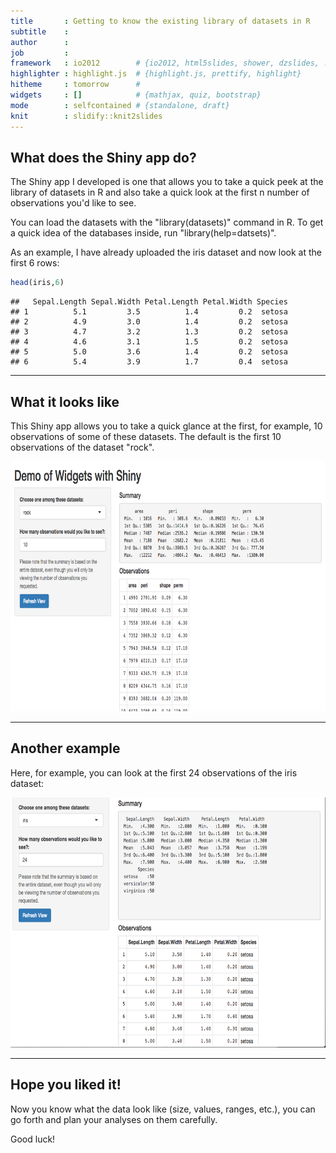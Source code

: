```yaml
---
title       : Getting to know the existing library of datasets in R
subtitle    : 
author      : 
job         : 
framework   : io2012        # {io2012, html5slides, shower, dzslides, ...}
highlighter : highlight.js  # {highlight.js, prettify, highlight}
hitheme     : tomorrow      # 
widgets     : []            # {mathjax, quiz, bootstrap}
mode        : selfcontained # {standalone, draft}
knit        : slidify::knit2slides
---
```


## What does the Shiny app do?

The Shiny app I developed is one that allows you to take a quick peek
at the library of datasets in R and also take a quick look at the first n number of observations you'd like to see.

You can load the datasets with the "library(datasets)" command in R. To get a quick idea of the databases inside, run "library(help=datsets)".

As an example, I have already uploaded the iris dataset and now look at the first 6 rows:

```r
head(iris,6)
```

```
##   Sepal.Length Sepal.Width Petal.Length Petal.Width Species
## 1          5.1         3.5          1.4         0.2  setosa
## 2          4.9         3.0          1.4         0.2  setosa
## 3          4.7         3.2          1.3         0.2  setosa
## 4          4.6         3.1          1.5         0.2  setosa
## 5          5.0         3.6          1.4         0.2  setosa
## 6          5.4         3.9          1.7         0.4  setosa
```

--- 


## What it looks like

This Shiny app allows you to take a quick glance at the first, for example, 10 observations of some of these datasets. The default is the first 10 observations of the dataset "rock".

<div style='text-align: center;'>
           <img height='400' src='3.png' />

</div>

--- 

## Another example

Here, for example, you can look at the first 24 observations of the iris dataset:
<div style='text-align: center;'>
           <img height='400' src='4.png' />

</div>

--- 

## Hope you liked it!


Now you know what the data look like (size, values, ranges, etc.), you can go forth and plan your analyses on them carefully. 

Good luck!

